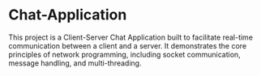 # Chat-Application
This project is a Client-Server Chat Application built to facilitate real-time communication between a client and a server. It demonstrates the core principles of network programming, including socket communication, message handling, and multi-threading.
